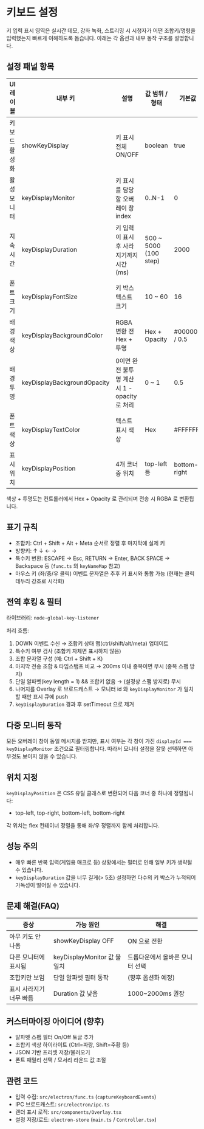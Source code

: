 # 키보드 설정

키 입력 표시 영역은 실시간 데모, 강좌 녹화, 스트리밍 시 시청자가 어떤 조합키/명령을 입력했는지 빠르게 이해하도록 돕습니다. 아래는 각 옵션과 내부 동작 구조를 설명합니다.

## 설정 패널 항목

| UI 레이블 | 내부 키 | 설명 | 값 범위 / 형태 | 기본값 |
|-----------|---------|------|----------------|--------|
| 키보드 활성화 | showKeyDisplay | 키 표시 전체 ON/OFF | boolean | true |
| 활성 모니터 | keyDisplayMonitor | 키 표시를 담당할 오버레이 창 index | 0..N-1 | 0 |
| 지속 시간 | keyDisplayDuration | 키 입력이 표시 후 사라지기까지 시간(ms) | 500 ~ 5000 (100 step) | 2000 |
| 폰트 크기 | keyDisplayFontSize | 키 박스 텍스트 크기 | 10 ~ 60 | 16 |
| 배경 색상 | keyDisplayBackgroundColor | RGBA 변환 전 Hex + 투명 | Hex + Opacity | #000000 / 0.5 |
| 배경 투명 | keyDisplayBackgroundOpacity | 0이면 완전 불투명 계산 시 1 - opacity 로 처리 | 0 ~ 1 | 0.5 |
| 폰트 색상 | keyDisplayTextColor | 텍스트 표시 색상 | Hex | #FFFFFF |
| 표시 위치 | keyDisplayPosition | 4개 코너 중 위치 | top-left 등 | bottom-right |

색상 + 투명도는 컨트롤러에서 Hex + Opacity 로 관리되며 전송 시 RGBA 로 변환됩니다.

## 표기 규칙
- 조합키: Ctrl + Shift + Alt + Meta 순서로 정렬 후 마지막에 실제 키
- 방향키: ↑ ↓ ← →
- 특수키 변환: ESCAPE → Esc, RETURN → Enter, BACK SPACE → Backspace 등 (`func.ts` 의 `keyNameMap` 참고)
- 마우스 키 (좌/중/우 클릭) 이벤트 문자열은 추후 키 표시와 통합 가능 (현재는 클릭 테두리 강조로 시각화)

## 전역 후킹 & 필터
라이브러리: `node-global-key-listener`

처리 흐름:
1. DOWN 이벤트 수신 → 조합키 상태 맵(ctrl/shift/alt/meta) 업데이트
2. 특수키 여부 검사 (조합키 자체면 표시하지 않음)
3. 조합 문자열 구성 (예: Ctrl + Shift + K)
4. 마지막 전송 조합 & 타임스탬프 비교 → 200ms 이내 중복이면 무시 (중복 스팸 방지)
5. 단일 알파벳(key length = 1) && 조합키 없음 → (설정상 스팸 방지로) 무시
6. 나머지를 Overlay 로 브로드캐스트 → 모니터 id 와 `keyDisplayMonitor` 가 일치할 때만 표시 큐에 push
7. `keyDisplayDuration` 경과 후 setTimeout 으로 제거

## 다중 모니터 동작
모든 오버레이 창이 동일 메시지를 받지만, 표시 여부는 각 창이 가진 `displayId === keyDisplayMonitor` 조건으로 필터링합니다. 따라서 모니터 설정을 잘못 선택하면 아무것도 보이지 않을 수 있습니다.

## 위치 지정
`keyDisplayPosition` 은 CSS 유틸 클래스로 변환되어 다음 코너 중 하나에 정렬됩니다:
- top-left, top-right, bottom-left, bottom-right

각 위치는 flex 컨테이너 정렬을 통해 좌/우 정렬까지 함께 처리합니다.

## 성능 주의
- 매우 빠른 반복 입력(게임용 매크로 등) 상황에서는 필터로 인해 일부 키가 생략될 수 있습니다.
- `keyDisplayDuration` 값을 너무 길게(> 5초) 설정하면 다수의 키 박스가 누적되어 가독성이 떨어질 수 있습니다.

## 문제 해결(FAQ)
| 증상 | 가능 원인 | 해결 |
|------|-----------|------|
| 아무 키도 안 나옴 | showKeyDisplay OFF | ON 으로 전환 |
| 다른 모니터에 표시됨 | keyDisplayMonitor 값 불일치 | 드롭다운에서 올바른 모니터 선택 |
| 조합키만 보임 | 단일 알파벳 필터 동작 | (향후 옵션화 예정) |
| 표시 사라지기 너무 빠름 | Duration 값 낮음 | 1000~2000ms 권장 |

## 커스터마이징 아이디어 (향후)
- 알파벳 스팸 필터 On/Off 토글 추가
- 조합키 색상 하이라이트 (Ctrl=파랑, Shift=주황 등)
- JSON 기반 프리셋 저장/불러오기
- 폰트 패밀리 선택 / 모서리 라운드 값 조절

## 관련 코드
- 입력 수집: `src/electron/func.ts` (`captureKeyboardEvents`)
- IPC 브로드캐스트: `src/electron/ipc.ts`
- 렌더 표시 로직: `src/components/Overlay.tsx`
- 설정 저장/로드: `electron-store` (`main.ts` / `Controller.tsx`)
